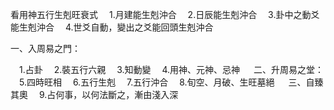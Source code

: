 看用神五行生剋旺衰式
　1.月建能生剋沖合
　2.日辰能生剋沖合
　3.卦中之動爻能生剋沖合
　4.世爻自動，變出之爻能回頭生剋沖合



一、入周易之門：

　1.占卦
　2.裝五行六親
　3.知動變
　4.用神、元神、忌神
　
二、升周易之堂：
　5.四時旺相
　6.五行生剋
　7.五行沖合
　8.旬空、月破、生旺墓絕
　
三、自臻其奧
　9.占何事，以何法斷之，漸由淺入深


